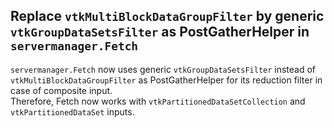 ## Replace `vtkMultiBlockDataGroupFilter` by generic `vtkGroupDataSetsFilter` as PostGatherHelper in `servermanager.Fetch`

`servermanager.Fetch` now uses generic `vtkGroupDataSetsFilter` instead of `vtkMultiBlockDataGroupFilter` as PostGatherHelper
for its reduction filter in case of composite input.\
Therefore, Fetch now works with `vtkPartitionedDataSetCollection` and `vtkPartitionedDataSet` inputs.
